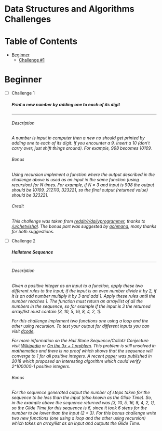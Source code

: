 # Data Structures and Algorithms Challenges 

Table of Contents 
============
- [Beginner]()
    - [Challenge #1]()

Beginner 
============
- [ ] Challenge 1

    ##### Print a new number by adding one to each of its digit
    ---

    ###### Description 
    *A number is input in computer then a new no should get printed by adding one to each of its digit. If you encounter a 9, insert a 10 (don't carry over, just shift things around). For example, 998 becomes 10109.* 

    ###### Bonus 
    *Using recursion implement a function where the output described in the challenge above is used as an input in the same function (using recursion) for N times. For example, if N = 3 and input is 998 the output should be 10109, 212110, 323221, so the final output (returned value) should be 323221.*
    
    ###### Credit
    *This challenge was taken from [reddit/r/dailyprogrammer](https://www.reddit.com/r/dailyprogrammer/comments/aphavc/20190211_challenge_375_easy_print_a_new_number_by/), thanks to [/u/chetvishal](https://www.reddit.com/user/chetvishal). The bonus part was suggested by [achmand](https://github.com/achmand), many thanks for both suggestions.*


- [ ] Challenge 2

    ##### Hailstone Sequence 
    ---
    
    ###### Description 
    *Given a positive integer as an input to a function, apply these two different rules to the input; if the input is an even number divide it by 2, if it is an odd number multiply it by 3 and add 1. Apply these rules until the number reaches 1. The function must return an array/list of all the numbers in the sequence, so for example if the input is 3 the returned array/list must contain [3, 10, 5, 16, 8, 4, 2, 1].*
    
    *For this challenge implement two functions one using a loop and the other using recursion. To test your output for different inputs you can visit [dcode](https://www.dcode.fr/collatz-conjecture).* 
    
    *For more information on the Hail Stone Sequence/Collatz Conjecture visit [Wikipedia](https://en.wikipedia.org/wiki/Collatz_conjecture) or [On the 3x + 1 problem](http://www.ericr.nl/wondrous/). This problem is still unsolved in mathematics and there is no proof which shows that the sequence will converge to 1 for all positive integers. A recent [paper](https://ieeexplore.ieee.org/abstract/document/8560077) was published in 2018 which proposed an interesting algorithm which could verify 2^100000-1 positive integers.*
    
    ###### Bonus 
    
    *For the sequence generated output the number of steps taken for the sequence to be less than the input (also known as the Glide Time). So, in the example above the sequence returned was [3, 10, 5, 16, 8, 4, 2, 1], so the Glide Time for this sequence is 6, since it took 6 steps for the number to be lower than the input (2 < 3). For this bonus challenge write two new functions (one using a loop and the other using recursion) which takes an array/list as an input and outputs the Glide Time.*
